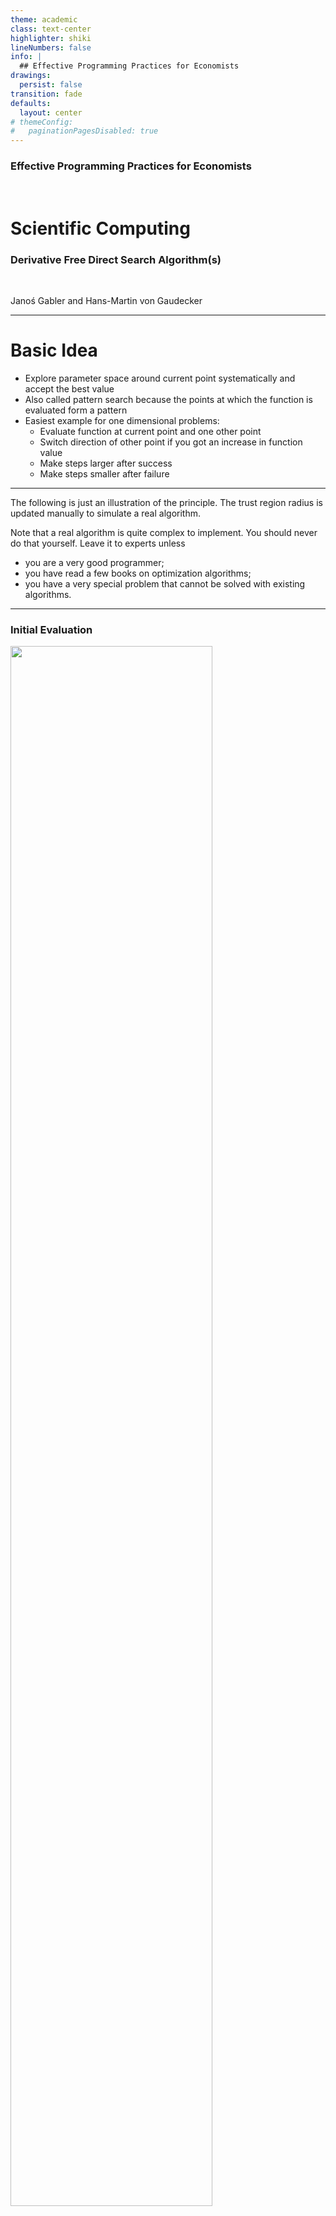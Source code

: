 ```yaml
---
theme: academic
class: text-center
highlighter: shiki
lineNumbers: false
info: |
  ## Effective Programming Practices for Economists
drawings:
  persist: false
transition: fade
defaults:
  layout: center
# themeConfig:
#   paginationPagesDisabled: true
---
```


### Effective Programming Practices for Economists

<br/>

# Scientific Computing

### Derivative Free Direct Search Algorithm(s)

<br/>


Janoś Gabler and Hans-Martin von Gaudecker

---

# Basic Idea

- Explore parameter space around current point systematically and accept the best value
- Also called pattern search because the points at which the function is evaluated form a pattern
- Easiest example for one dimensional problems:
    - Evaluate function at current point and one other point
    - Switch direction of other point if you got an increase in function value
    - Make steps larger after success
    - Make steps smaller after failure

---

The following is just an illustration of the principle. The trust region radius is updated manually to simulate a real algorithm.

Note that a real algorithm is quite complex to implement. You should never do that yourself. Leave it to experts unless
- you are a very good programmer;
- you have read a few books on optimization algorithms;
- you have a very special problem that cannot be solved with existing algorithms.

---

### Initial Evaluation

<img src="./iteration_0.svg" class="rounded" style="width: 80%; height: 80%; margin: auto"/>

---

### Iteration 1

<img src="./iteration_1.svg" class="rounded" style="width: 80%; height: 80%; margin: auto"/>


---

### Iteration 2

<img src="./iteration_2.svg" class="rounded" style="width: 80%; height: 80%; margin: auto"/>


---

### Iteration 3

<img src="./iteration_3.svg" class="rounded" style="width: 80%; height: 80%; margin: auto"/>


---

### Iteration 4

<img src="./iteration_4.svg" class="rounded" style="width: 80%; height: 80%; margin: auto"/>


---

# Some Remarks

- Adjusting the step size and switching to promising directions is complicated in real algorithms
- Direct search algorithms only use the information which function value is smallest, not by how much
- Makes them slow but robust to small amounts of noise
- It does not help for large amounts of noise
- Most famous example is the Nelder-Mead algorithm which is widely used, but seldomly the best choice

---

### A real algorithm: Nelder Mead

<img src="./illustration_df_direct_search_real_algo.svg" class="rounded" style="width: 80%; height: 80%; margin: auto"/>
